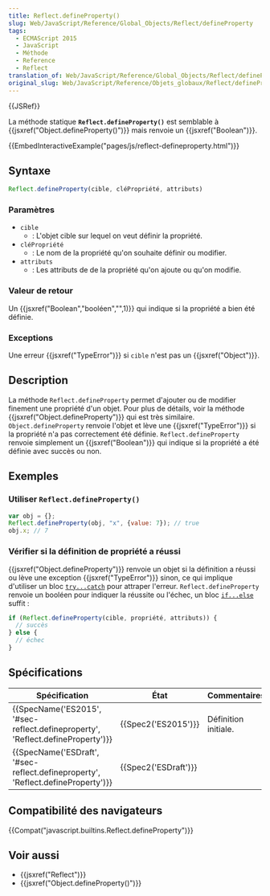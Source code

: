 ```yaml
---
title: Reflect.defineProperty()
slug: Web/JavaScript/Reference/Global_Objects/Reflect/defineProperty
tags:
  - ECMAScript 2015
  - JavaScript
  - Méthode
  - Reference
  - Reflect
translation_of: Web/JavaScript/Reference/Global_Objects/Reflect/defineProperty
original_slug: Web/JavaScript/Reference/Objets_globaux/Reflect/defineProperty
---
```

{{JSRef}}

La méthode statique **`Reflect.defineProperty()`** est semblable à {{jsxref("Object.defineProperty()")}} mais renvoie un {{jsxref("Boolean")}}.

{{EmbedInteractiveExample("pages/js/reflect-defineproperty.html")}}

## Syntaxe

```js
Reflect.defineProperty(cible, cléPropriété, attributs)
```

### Paramètres

- `cible`
  - : L'objet cible sur lequel on veut définir la propriété.
- `cléPropriété`
  - : Le nom de la propriété qu'on souhaite définir ou modifier.
- `attributs`
  - : Les attributs de de la propriété qu'on ajoute ou qu'on modifie.

### Valeur de retour

Un {{jsxref("Boolean","booléen","",1)}} qui indique si la propriété a bien été définie.

### Exceptions

Une erreur {{jsxref("TypeError")}} si `cible` n'est pas un {{jsxref("Object")}}.

## Description

La méthode `Reflect.defineProperty` permet d'ajouter ou de modifier finement une propriété d'un objet. Pour plus de détails, voir la méthode {{jsxref("Object.defineProperty")}} qui est très similaire. `Object.defineProperty` renvoie l'objet et lève une {{jsxref("TypeError")}} si la propriété n'a pas correctement été définie. `Reflect.defineProperty` renvoie simplement un {{jsxref("Boolean")}} qui indique si la propriété a été définie avec succès ou non.

## Exemples

### Utiliser `Reflect.defineProperty()`

```js
var obj = {};
Reflect.defineProperty(obj, "x", {value: 7}); // true
obj.x; // 7
```

### Vérifier si la définition de propriété a réussi

{{jsxref("Object.defineProperty")}} renvoie un objet si la définition a réussi ou lève une exception {{jsxref("TypeError")}} sinon, ce qui implique d'utiliser un bloc [`try...catch`](/fr/docs/Web/JavaScript/Reference/Instructions/try...catch) pour attraper l'erreur. `Reflect.defineProperty` renvoie un booléen pour indiquer la réussite ou l'échec, un bloc [`if...else`](/fr/docs/Web/JavaScript/Reference/Instructions/if...else) suffit :

```js
if (Reflect.defineProperty(cible, propriété, attributs)) {
  // succès
} else {
  // échec
}
```

## Spécifications

| Spécification                                                                                                | État                         | Commentaires         |
| ------------------------------------------------------------------------------------------------------------ | ---------------------------- | -------------------- |
| {{SpecName('ES2015', '#sec-reflect.defineproperty', 'Reflect.defineProperty')}}     | {{Spec2('ES2015')}}     | Définition initiale. |
| {{SpecName('ESDraft', '#sec-reflect.defineproperty', 'Reflect.defineProperty')}} | {{Spec2('ESDraft')}} |                      |

## Compatibilité des navigateurs

{{Compat("javascript.builtins.Reflect.defineProperty")}}

## Voir aussi

- {{jsxref("Reflect")}}
- {{jsxref("Object.defineProperty()")}}
